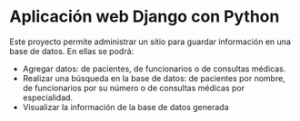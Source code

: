 # Aplicación web Django con Python
Este proyecto permite administrar un sitio para guardar información en una base de datos.
En ellas se podrá:
- Agregar datos: de pacientes, de funcionarios o de consultas médicas.
- Realizar una búsqueda en la base de datos: de pacientes por nombre, de funcionarios por su número o de consultas médicas por especialidad.
- Visualizar la información de la base de datos generada 
